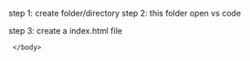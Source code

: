 
step 1: 
	create folder/directory 
step 2:  this folder open  vs code

step 3:  create a  index.html file 

 <html>
	 <head>
		 <title> kamal </title>
	 </head>
	 <body>
	 
	 </body>

</html>